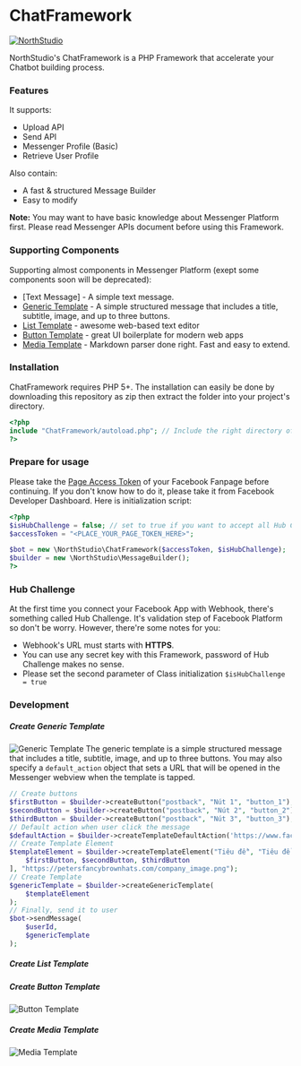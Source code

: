 # ChatFramework

[![NorthStudio](https://i.imgur.com/62oJNEu.png)](https://nstudio.vn)

NorthStudio's ChatFramework is a PHP Framework that accelerate your Chatbot building process.

### Features
It supports:
  - Upload API
  - Send API
  - Messenger Profile (Basic)
  - Retrieve User Profile

Also contain:
  - A fast & structured Message Builder
  - Easy to modify

**Note:** You may want to have basic knowledge about Messenger Platform first. Please read Messenger APIs document before using this Framework.

### Supporting Components

Supporting almost components in Messenger Platform (exept some components soon will be deprecated):

* [Text Message] - A simple text message.
* [Generic Template] - A simple structured message that includes a title, subtitle, image, and up to three buttons.
* [List Template] - awesome web-based text editor
* [Button Template] - great UI boilerplate for modern web apps
* [Media Template] - Markdown parser done right. Fast and easy to extend.

### Installation
ChatFramework requires PHP 5+. The installation can easily be done by downloading this repository as zip then extract the folder into your project's directory.

```php
<?php
include "ChatFramework/autoload.php"; // Include the right directory of autoload.php file in Framework's directory
?>
```

### Prepare for usage
Please take the [Page Access Token](https://developers.facebook.com/docs/facebook-login/access-tokens/) of your Facebook Fanpage before continuing. If you don't know how to do it, please take it from Facebook Developer Dashboard.
Here is initialization script:
```php
<?php
$isHubChallenge = false; // set to true if you want to accept all Hub Challenge validation
$accessToken = "<PLACE_YOUR_PAGE_TOKEN_HERE>";

$bot = new \NorthStudio\ChatFramework($accessToken, $isHubChallenge);
$builder = new \NorthStudio\MessageBuilder();
?>
```

### Hub Challenge
At the first time you connect your Facebook App with Webhook, there's something called Hub Challenge. It's validation step of Facebook Platform so don't be worry. However, there're some notes for you:
- Webhook's URL must starts with **HTTPS**.
- You can use any secret key with this Framework, password of Hub Challenge makes no sense.
- Please set the second parameter of Class initialization `$isHubChallenge = true`

### Development
##### Create Generic Template
![Generic Template](https://scontent-sin6-1.xx.fbcdn.net/v/t39.2178-6/13178095_790767981060697_1148772092_n.png?_nc_cat=104&_nc_sid=5ca315&_nc_ohc=XLqBrOVLptQAX8hEknl&_nc_ht=scontent-sin6-1.xx&oh=8f33613f08b8fe925c21f20dbfb51b63&oe=5EB09C0A)
The generic template is a simple structured message that includes a title, subtitle, image, and up to three buttons. You may also specify a `default_action` object that sets a URL that will be opened in the Messenger webview when the template is tapped.

```php
// Create buttons
$firstButton = $builder->createButton("postback", "Nút 1", "button_1");
$secondButton = $builder->createButton("postback", "Nút 2", "button_2");
$thirdButton = $builder->createButton("postback", "Nút 3", "button_3");
// Default action when user click the message
$defaultAction = $builder->createTemplateDefaultAction('https://www.facebook.com');
// Create Template Element
$templateElement = $builder->createTemplateElement("Tiêu đề", "Tiêu đề con", $defaultAction, [
    $firstButton, $secondButton, $thirdButton
], "https://petersfancybrownhats.com/company_image.png");
// Create Template 
$genericTemplate = $builder->createGenericTemplate(
    $templateElement
);
// Finally, send it to user
$bot->sendMessage(
    $userId,
    $genericTemplate
);
```

##### Create List Template
##### Create Button Template
![Button Template](https://scontent-sin6-1.xx.fbcdn.net/v/t39.2365-6/23204276_131607050888932_1057585862134464512_n.png?_nc_cat=106&_nc_sid=ad8a9d&_nc_ohc=kkZf82mCIBgAX8-ewRG&_nc_ht=scontent-sin6-1.xx&oh=7622f7bd950b8227e6c71d14b91b5169&oe=5EADDC76)

##### Create Media Template
![Media Template](https://scontent-sin6-1.xx.fbcdn.net/v/t39.2178-6/13178095_790767981060697_1148772092_n.png?_nc_cat=104&_nc_sid=5ca315&_nc_ohc=XLqBrOVLptQAX8hEknl&_nc_ht=scontent-sin6-1.xx&oh=8f33613f08b8fe925c21f20dbfb51b63&oe=5EB09C0A)


   [Generic Template]: <https://developers.facebook.com/docs/messenger-platform/send-messages/template/generic>
   [List Template]: <https://developers.facebook.com/docs/messenger-platform/send-messages/template/list>
   [Button Template]: <https://developers.facebook.com/docs/messenger-platform/send-messages/template/button>
   [Media Template]: <https://developers.facebook.com/docs/messenger-platform/send-messages/template/media>
